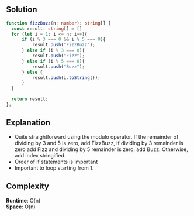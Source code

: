 ## Solution
```typescript
function fizzBuzz(n: number): string[] {
  const result: string[] = []
  for (let i = 1; i <= n; i++){
      if (i % 3 === 0 && i % 5 === 0){
          result.push("FizzBuzz");
      } else if (i % 3 === 0){
          result.push("Fizz");
      } else if (i % 5 === 0){
          result.push("Buzz");
      } else {
          result.push(i.toString());
      }
  }

  return result;
};
```
## Explanation
- Quite straightforward using the modulo operator. If the remainder of dividing by 3 and 5 is zero, add FizzBuzz, if dividing by 3 remainder is zero add Fizz and dividing by 5 remainder is zero, add Buzz. Otherwise, add index stringified.
- Order of if statements is important 
- Important to loop starting from 1.

## Complexity
**Runtime**: O(n) <br />
**Space**: O(n)